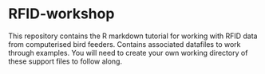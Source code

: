 # RFID-workshop
This repository contains the R markdown tutorial for working with RFID data from computerised bird feeders. Contains associated datafiles to work through examples. You will need to create your own working directory of these support files to follow along. 


